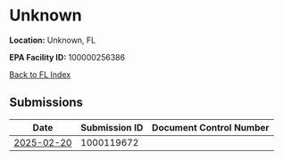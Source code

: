 # Unknown

**Location:** Unknown, FL

**EPA Facility ID:** 100000256386

[Back to FL Index](../../index.md)

## Submissions

| Date | Submission ID | Document Control Number |
|------|--------------|-------------------------|
| [2025-02-20](submissions/1000119672.md) | 1000119672 |  |
